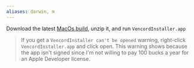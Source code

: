 ```yaml
---
aliases: darwin, m
---
```


Download the latest [MacOs build](https://github.com/Vencord/Installer/releases/latest/download/VencordInstaller.MacOS.zip), unzip it, and run `VencordInstaller.app`

> If you get a `VencordInstaller can't be opened` warning, right-click `VencordInstaller.app` and click open.
> This warning shows because the app isn't signed since I'm not willing to pay 100 bucks a year for an Apple Developer license.
